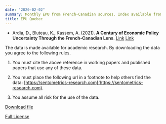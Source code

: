 ```yaml
---
date: "2020-02-02"
summary: Monthly EPU from French-Canadian sources. Index available from 1913 to 2020.
title: EPU Quebec
---
```


- Ardia, D., Bluteau, K., Kassem, A. (2021). **A Century of Economic Policy Uncertainty Through the French-Canadian Lens**.  [Link](https://doi.org/10.1016/j.econlet.2021.109938) [Link](https://arxiv.org/abs/2106.05240) 

The data is made available for academic research. By downloading the data you agree to the following rules.

1) You must cite the above reference in working papers and published papers that use any of these data.

2) You must place the following url in a footnote to help others find the data: [https://sentometrics-research.com](https://sentometrics-research.com).

3) You assume all risk for the use of the data.

[Download file](https://www.dropbox.com/s/37vl8pagi2ztoah/Sentometrics_EPU_QUEBEC.csv?dl=1)

[Full License](https://www.dropbox.com/s/jwjh4b08zvq09nv/LICENSE.txt?dl=0)